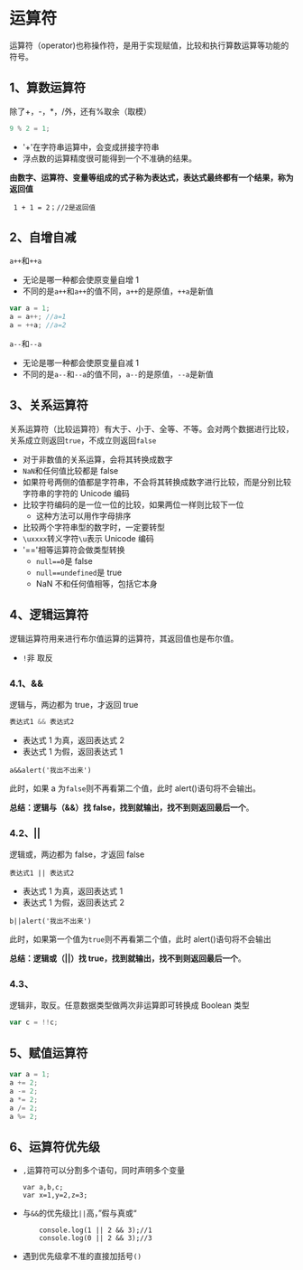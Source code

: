 # 运算符

运算符（operator)也称操作符，是用于实现赋值，比较和执行算数运算等功能的符号。

## 1、算数运算符

除了+，-，\*，/外，还有%取余（取模）

```js
9 % 2 = 1;
```

- '+'在字符串运算中，会变成拼接字符串
- 浮点数的运算精度很可能得到一个不准确的结果。

**由数字、运算符、变量等组成的式子称为表达式，表达式最终都有一个结果，称为返回值**

```
 1 + 1 = 2；//2是返回值
```

## 2、自增自减

`a++`和`++a`

- 无论是哪一种都会使原变量自增 1
- 不同的是`a++`和`a++`的值不同，`a++`的是原值，`++a`是新值

```js
var a = 1;
a = a++; //a=1
a = ++a; //a=2
```

`a--`和`--a`

- 无论是哪一种都会使原变量自减 1
- 不同的是`a--`和`--a`的值不同，`a--`的是原值，`--a`是新值

## 3、关系运算符

关系运算符（比较运算符）有大于、小于、全等、不等。会对两个数据进行比较，关系成立则返回`true`，不成立则返回`false`

- 对于非数值的关系运算，会将其转换成数字
- `NaN`和任何值比较都是 false
- 如果符号两侧的值都是字符串，不会将其转换成数字进行比较，而是分别比较字符串的字符的 Unicode 编码
- 比较字符编码的是一位一位的比较，如果两位一样则比较下一位
  - 这种方法可以用作字母排序
- 比较两个字符串型的数字时，一定要转型
- `\uxxxx`转义字符`\u`表示 Unicode 编码
- '=='相等运算符会做类型转换
  - `null==0`是 false
  - `null==undefined`是 true
  - NaN 不和任何值相等，包括它本身

## 4、逻辑运算符

逻辑运算符用来进行布尔值运算的运算符，其返回值也是布尔值。

- `!`非 取反

### 4.1、&&

逻辑与，两边都为 true，才返回 true

```css
表达式1 && 表达式2
```

- 表达式 1 为真，返回表达式 2
- 表达式 1 为假，返回表达式 1

```
a&&alert('我出不出来')
```

此时，如果 a 为`false`则不再看第二个值，此时 alert()语句将不会输出。

**总结：逻辑与（&&）找 false，找到就输出，找不到则返回最后一个**。

### 4.2、||

逻辑或，两边都为 false，才返回 false

```
表达式1 || 表达式2
```

- 表达式 1 为真，返回表达式 1
- 表达式 1 为假，返回表达式 2

```
b||alert('我出不出来')
```

此时，如果第一个值为`true`则不再看第二个值，此时 alert()语句将不会输出

**总结：逻辑或（||）找 true，找到就输出，找不到则返回最后一个**。

### 4.3、

逻辑非，取反。任意数据类型做两次非运算即可转换成 Boolean 类型

```js
var c = !!c;
```

## 5、赋值运算符

```js
var a = 1;
a += 2;
a -= 2;
a *= 2;
a /= 2;
a %= 2;
```

## 6、运算符优先级

- `,`运算符可以分割多个语句，同时声明多个变量

  ```
  var a,b,c;
  var x=1,y=2,z=3;
  ```

- 与`&&`的优先级比`||`高，”假与真或“

  ```
      console.log(1 || 2 && 3);//1
      console.log(0 || 2 && 3);//3
  ```

- 遇到优先级拿不准的直接加括号`()`
